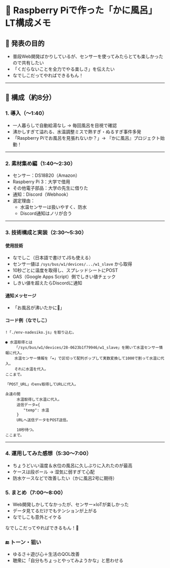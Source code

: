 # 🛁 Raspberry Piで作った「かに風呂」LT構成メモ

## 🎯 発表の目的

- 普段Web開発ばかりしているが、センサーを使ってみたらとても楽しかったので共有したい
- 「くだらないことを全力でやる楽しさ」を伝えたい
- なでしこだってやればできるもん！

---

## 🧩 構成（約8分）

### 1. 導入（〜1:40）

- 一人暮らしで自動給湯なし → 毎回風呂を目視で確認
- 沸かしすぎて溢れる、水温調整ミスで熱すぎ・ぬるすぎ事件多発
- 「Raspberry Piでお風呂を見張れないか？」→ 『かに風呂』プロジェクト始動！

---

### 2. 素材集め編（1:40〜2:30）

- センサー：DS18B20（Amazon）
- Raspberry Pi 3：大学で借用
- その他電子部品：大学の先生に借りた
- 通知：Discord（Webhook）
- 選定理由：
  - 水温センサーは扱いやすく、防水
  - Discord通知はノリが合う

---

### 3. 技術構成と実装（2:30〜5:30）

#### 使用技術

- なでしこ（日本語で書けてJSも使える）
- センサー値は `/sys/bus/w1/devices/.../w1_slave` から取得
- 10秒ごとに温度を取得し、スプレッドシートにPOST
- GAS（Google Apps Script）側でしきい値チェック
- しきい値を超えたらDiscordに通知

#### 通知メッセージ

- 「お風呂が沸いたかに🦀」

#### コード例（なでしこ）

```nadesiko
!「./env-nadesiko.js」を取り込む。

● 水温取得とは
    「/sys/bus/w1/devices/28-0623b1f79946/w1_slave」を開いて水温センサー情報に代入。
    水温センサー情報を「=」で区切って配列ポップして実数変換して1000で割って水温に代入。  
    それに水温を代入。
ここまで。

「POST_URL」のenv取得してURLに代入。

永遠の間
     水温取得して水温に代入。
     送信データ={
        "temp": 水温
     }
     URLへ送信データをPOST送信。

     10秒待つ。
ここまで。
```

---

### 4. 運用してみた感想（5:30〜7:00）
- ちょうどいい温度＆水位の風呂に久しぶりに入れたのが最高
- ケースは段ボール → 湿気に弱すぎて心配
- 防水ケースなどで改善したい（かに風呂2号に期待）

### 5. まとめ（7:00〜8:00）

- Web開発しかしてなかったが、センサー×IoTが楽しかった
- データ見てるだけでもテンションが上がる
- なでしこも意外とイケる

なでしこだってやればできるもん！🦀

### 🔚 トーン・狙い

- ゆるさ＋遊び心＋生活のQOL改善
- 聴衆に「自分もちょっとやってみようかな」と思わせる
